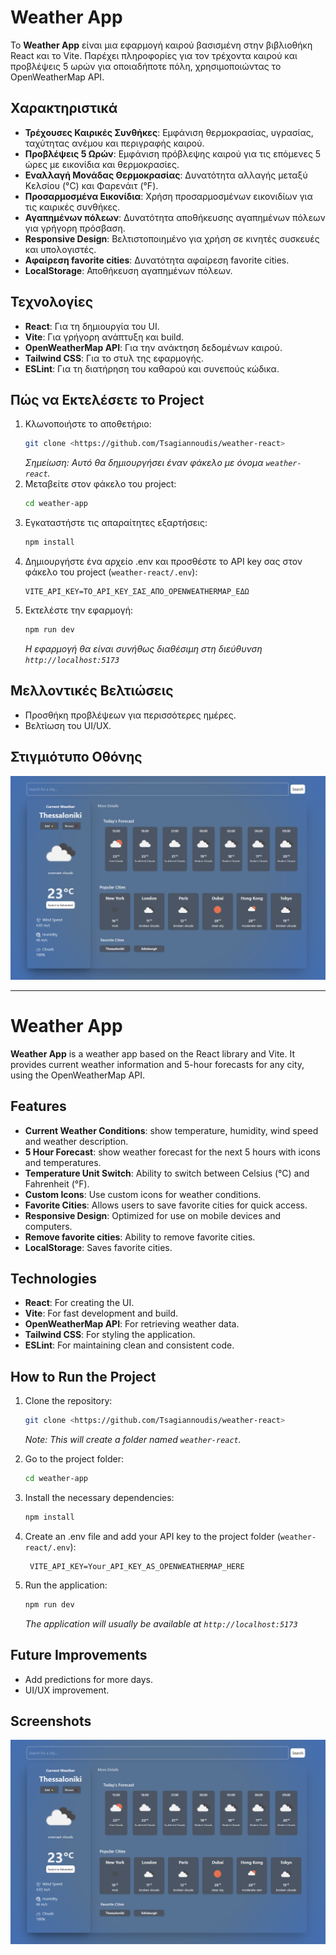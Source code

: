 # Weather App

Το **Weather App** είναι μια εφαρμογή καιρού βασισμένη στην βιβλιοθήκη React και το Vite. Παρέχει πληροφορίες για τον τρέχοντα καιρού και προβλέψεις 5 ωρών για οποιαδήποτε πόλη, χρησιμοποιώντας το OpenWeatherMap API.

## Χαρακτηριστικά

- **Τρέχουσες Καιρικές Συνθήκες**: Εμφάνιση θερμοκρασίας, υγρασίας, ταχύτητας ανέμου και περιγραφής καιρού.
- **Προβλέψεις 5 Ωρών**: Εμφάνιση πρόβλεψης καιρού για τις επόμενες 5 ώρες με εικονίδια και θερμοκρασίες.
- **Εναλλαγή Μονάδας Θερμοκρασίας**: Δυνατότητα αλλαγής μεταξύ Κελσίου (°C) και Φαρενάιτ (°F).
- **Προσαρμοσμένα Εικονίδια**: Χρήση προσαρμοσμένων εικονιδίων για τις καιρικές συνθήκες.
- **Αγαπημένων πόλεων**: Δυνατότητα αποθήκευσης αγαπημένων πόλεων για γρήγορη πρόσβαση.
- **Responsive Design**: Βελτιστοποιημένο για χρήση σε κινητές συσκευές και υπολογιστές.
- **Αφαίρεση favorite cities**: Δυνατότητα αφαίρεση favorite cities.
- **LocalStorage**: Αποθήκευση αγαπημένων πόλεων.

## Τεχνολογίες

- **React**: Για τη δημιουργία του UI.
- **Vite**: Για γρήγορη ανάπτυξη και build.
- **OpenWeatherMap API**: Για την ανάκτηση δεδομένων καιρού.
- **Tailwind CSS**: Για το στυλ της εφαρμογής.
- **ESLint**: Για τη διατήρηση του καθαρού και συνεπούς κώδικα.

## Πώς να Εκτελέσετε το Project

1. Κλωνοποιήστε το αποθετήριο:
   ```bash
   git clone <https://github.com/Tsagiannoudis/weather-react>
   ```
   *Σημείωση: Αυτό θα δημιουργήσει έναν φάκελο με όνομα `weather-react`.*
2. Μεταβείτε στον φάκελο του project:
   ```bash
   cd weather-app
   
3. Εγκαταστήστε τις απαραίτητες εξαρτήσεις:
   ```bash
   npm install
   
4. Δημιουργήστε ένα αρχείο .env και προσθέστε το API key σας στον φάκελο του project (`weather-react/.env`):
   ```env
   VITE_API_KEY=ΤΟ_API_KEY_ΣΑΣ_ΑΠΟ_OPENWEATHERMAP_ΕΔΩ
   
5. Εκτελέστε την εφαρμογή:
   ```bash
   npm run dev
   ```
   *Η εφαρμογή θα είναι συνήθως διαθέσιμη στη διεύθυνση `http://localhost:5173`*


## Μελλοντικές Βελτιώσεις 
- Προσθήκη προβλέψεων για περισσότερες ημέρες.
- Βελτίωση του UI/UX.

## Στιγμιότυπο Οθόνης
![Στυγμιότυπο αρχικής Οθόνης](src/screenshots/screenshot.png)


------------------------------------------------------------------------------------

# Weather App

**Weather App** is a weather app based on the React library and Vite. It provides current weather information and 5-hour forecasts for any city, using the OpenWeatherMap API.

## Features

- **Current Weather Conditions**: show temperature, humidity, wind speed and weather description.
- **5 Hour Forecast**: show weather forecast for the next 5 hours with icons and temperatures.
- **Temperature Unit Switch**: Ability to switch between Celsius (°C) and Fahrenheit (°F).
- **Custom Icons**: Use custom icons for weather conditions.
- **Favorite Cities**: Allows users to save favorite cities for quick access.
- **Responsive Design**: Optimized for use on mobile devices and computers.
- **Remove favorite cities**: Ability to remove favorite cities.
- **LocalStorage**: Saves favorite cities.

## Technologies

- **React**: For creating the UI.
- **Vite**: For fast development and build.
- **OpenWeatherMap API**: For retrieving weather data.
- **Tailwind CSS**: For styling the application.
- **ESLint**: For maintaining clean and consistent code.

## How to Run the Project

1. Clone the repository:
   ```bash
   git clone <https://github.com/Tsagiannoudis/weather-react>
   ```
   *Note: This will create a folder named `weather-react`.*
2. Go to the project folder:
   ```bash
   cd weather-app
   
3. Install the necessary dependencies:
   ```bash
   npm install
   
4. Create an .env file and add your API key to the project folder (`weather-react/.env`):
   ```env
    VITE_API_KEY=Your_API_KEY_AS_OPENWEATHERMAP_HERE
   
5. Run the application:
   ```bash
   npm run dev
    ```

   *The application will usually be available at `http://localhost:5173`*

## Future Improvements 
- Add predictions for more days.
- UI/UX improvement.

## Screenshots
![ScreenShot](src/screenshots/screenshot.png)